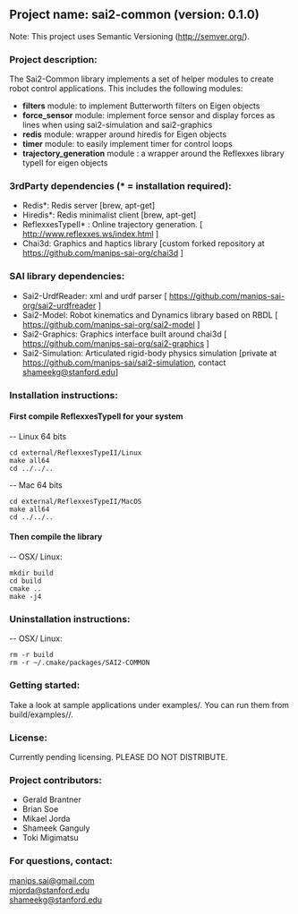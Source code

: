 ## Project name: sai2-common (version: 0.1.0)
Note: This project uses Semantic Versioning (http://semver.org/).

### Project description:
The Sai2-Common library implements a set of helper modules to create robot control applications. This includes the following modules:

* __filters__ module: to implement Butterworth filters on Eigen objects
* __force_sensor__ module: implement force sensor and display forces as lines when using sai2-simulation and sai2-graphics
* __redis__ module: wrapper around hiredis for Eigen objects
* __timer__ module: to easily implement timer for control loops
* __trajectory_generation__ module : a wrapper around the Reflexxes library typeII for eigen objects

### 3rdParty dependencies (* = installation required):

* Redis*: Redis server [brew, apt-get]
* Hiredis*: Redis minimalist client [brew, apt-get]
* ReflexxesTypeII* : Online trajectory generation. [ http://www.reflexxes.ws/index.html ]
* Chai3d: Graphics and haptics library [custom forked repository at https://github.com/manips-sai-org/chai3d ]

### SAI library dependencies:
* Sai2-UrdfReader: xml and urdf parser [ https://github.com/manips-sai-org/sai2-urdfreader ]
* Sai2-Model: Robot kinematics and Dynamics library based on RBDL [ https://github.com/manips-sai-org/sai2-model ]
* Sai2-Graphics: Graphics interface built around chai3d [ https://github.com/manips-sai-org/sai2-graphics ]
* Sai2-Simulation: Articulated rigid-body physics simulation [private at https://github.com/manips-sai/sai2-simulation, contact shameekg@stanford.edu]

### Installation instructions:

#### First compile ReflexxesTypeII for your system
-- Linux 64 bits
```
cd external/ReflexxesTypeII/Linux
make all64
cd ../../..
```

-- Mac 64 bits
```
cd external/ReflexxesTypeII/MacOS
make all64
cd ../../..
```

#### Then compile the library
-- OSX/ Linux:

```
mkdir build
cd build
cmake ..
make -j4
```

### Uninstallation instructions: 
-- OSX/ Linux:
```
rm -r build
rm -r ~/.cmake/packages/SAI2-COMMON
```

### Getting started:
Take a look at sample applications under examples/.
You can run them from build/examples/<x-example>/.

### License:
Currently pending licensing. PLEASE DO NOT DISTRIBUTE.

### Project contributors:
* Gerald Brantner
* Brian Soe
* Mikael Jorda
* Shameek Ganguly
* Toki Migimatsu

### For questions, contact:
manips.sai@gmail.com  
mjorda@stanford.edu  
shameekg@stanford.edu
